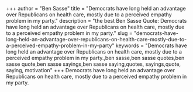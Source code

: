+++
author = "Ben Sasse"
title = "Democrats have long held an advantage over Republicans on health care, mostly due to a perceived empathy problem in my party."
description = "the best Ben Sasse Quote: Democrats have long held an advantage over Republicans on health care, mostly due to a perceived empathy problem in my party."
slug = "democrats-have-long-held-an-advantage-over-republicans-on-health-care-mostly-due-to-a-perceived-empathy-problem-in-my-party"
keywords = "Democrats have long held an advantage over Republicans on health care, mostly due to a perceived empathy problem in my party.,ben sasse,ben sasse quotes,ben sasse quote,ben sasse sayings,ben sasse saying,quotes, sayings,quote, saying, motivation"
+++
Democrats have long held an advantage over Republicans on health care, mostly due to a perceived empathy problem in my party.
